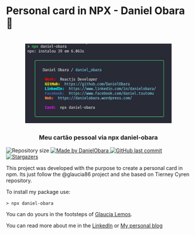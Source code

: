 
# Personal card in NPX - Daniel Obara :floppy_disk:

<h1 align="center">
  <img alt="MyPersonalCard" title="MyPersonalCard" src=".github/logo.png" width="400px" />
</h1>
<h3 align="center">
  Meu cartão pessoal via npx daniel-obara
</h3>

  <a>
    <img alt="Repository size" src="https://img.shields.io/github/repo-size/danielobara/Meu-cartao-pessoalDanielObara.svg">
  </a>
<a href="https://www.linkedin.com/in/danielobara/">
    <img alt="Made by DanielObara" src="https://img.shields.io/badge/made%20by-DanielObara-%2304D361">
  </a>
  <a href="https://github.com/danielobara/Meu-cartao-pessoalDanielObara/commits/master">
    <img alt="GitHub last commit" src="https://img.shields.io/github/last-commit/danielobara/Meu-cartao-pessoalDanielObara.svg">
  </a>
   <a href="https://github.com/DanielObara/Meu-cartao-pessoalDanielObara/stargazers">
    <img alt="Stargazers" src="https://img.shields.io/github/stars/danielobara/Meu-cartao-pessoalDanielObara?style=social">
  </a>

This project was developed with the purpose to create a personal card in npm. 
Its just follow the @glaucia86 project and she based on Tierney Cyren repository.

To install my package use:

```
> npx daniel-obara

```

You can do yours in the footsteps of [Glaucia Lemos](https://github.com/glaucia86/glaucia86).


You can read more about me in the [LinkedIn](https://www.linkedin.com/in/danielobara)
or [My personal blog](https://www.danielobara.wordpress.com)
